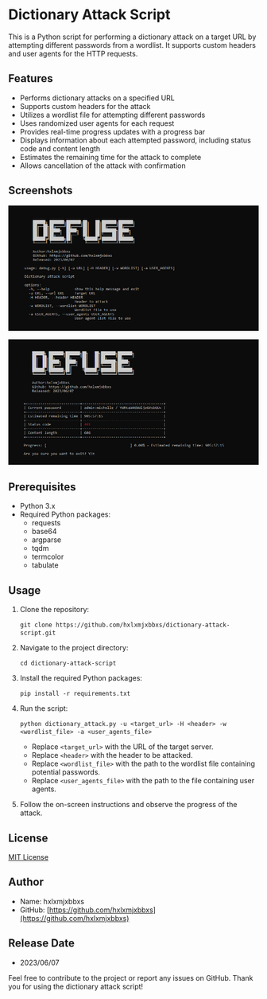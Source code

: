 # Dictionary Attack Script

This is a Python script for performing a dictionary attack on a target URL by attempting different passwords from a wordlist. It supports custom headers and user agents for the HTTP requests.

## Features
- Performs dictionary attacks on a specified URL
- Supports custom headers for the attack
- Utilizes a wordlist file for attempting different passwords
- Uses randomized user agents for each request
- Provides real-time progress updates with a progress bar
- Displays information about each attempted password, including status code and content length
- Estimates the remaining time for the attack to complete
- Allows cancellation of the attack with confirmation

## Screenshots

![Alt Text](https://raw.githubusercontent.com/hxlxmjxbbxs/defuse/main/img/defuse%20%20(2).jpg?token=GHSAT0AAAAAACCY5JV7AA7LBWVLXB2UJAVSZEBH2NQ)

![Alt Text](https://raw.githubusercontent.com/hxlxmjxbbxs/defuse/main/img/defuse%20%20(1).jpg?token=GHSAT0AAAAAACCY5JV7MHREAZT35H7MCQVCZEBH2NA)

## Prerequisites
- Python 3.x
- Required Python packages:
  - requests
  - base64
  - argparse
  - tqdm
  - termcolor
  - tabulate

## Usage

1. Clone the repository:
   ```
   git clone https://github.com/hxlxmjxbbxs/dictionary-attack-script.git
   ```

2. Navigate to the project directory:
   ```
   cd dictionary-attack-script
   ```

3. Install the required Python packages:
   ```
   pip install -r requirements.txt
   ```

4. Run the script:
   ```
   python dictionary_attack.py -u <target_url> -H <header> -w <wordlist_file> -a <user_agents_file>
   ```

   - Replace `<target_url>` with the URL of the target server.
   - Replace `<header>` with the header to be attacked.
   - Replace `<wordlist_file>` with the path to the wordlist file containing potential passwords.
   - Replace `<user_agents_file>` with the path to the file containing user agents.

5. Follow the on-screen instructions and observe the progress of the attack.

## License
[MIT License](LICENSE)

## Author
- Name: hxlxmjxbbxs
- GitHub: [https://github.com/hxlxmjxbbxs](https://github.com/hxlxmjxbbxs)

## Release Date
- 2023/06/07

Feel free to contribute to the project or report any issues on GitHub. Thank you for using the dictionary attack script!
